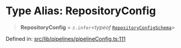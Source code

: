 # Type Alias: RepositoryConfig

> **RepositoryConfig** = `z.infer`\<_typeof_ [`RepositoryConfigSchema`](../variables/RepositoryConfigSchema.md)\>

Defined in: [src/lib/pipelines/pipelineConfig.ts:111](https://github.com/elizaOS/elizaos.github.io/blob/4810f50019028b92f4f2a0ac31323fd787c7f288/src/lib/pipelines/pipelineConfig.ts#L111)
